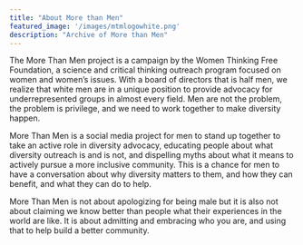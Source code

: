 ```yaml
---
title: "About More than Men"
featured_image: '/images/mtmlogowhite.png'
description: "Archive of More than Men"
---
```


The More Than Men project is a campaign by the Women Thinking Free Foundation, a science and critical thinking outreach program focused on women and women’s issues. With a board of directors that is half men, we realize that white men are in a unique position to provide advocacy for underrepresented groups in almost every field. Men are not the problem, the problem is privilege, and we need to work together to make diversity happen.

More Than Men is a social media project for men to stand up together to take an active role in diversity advocacy, educating people about what diversity outreach is and is not, and dispelling myths about what it means to actively pursue a more inclusive community. This is a chance for men to have a conversation about why diversity matters to them, and how they can benefit, and what they can do to help. 

More Than Men is not about apologizing for being male but it is also not about claiming we know better than people what their experiences in the world are like. It is about admitting and embracing who you are, and using that to help build a better community.